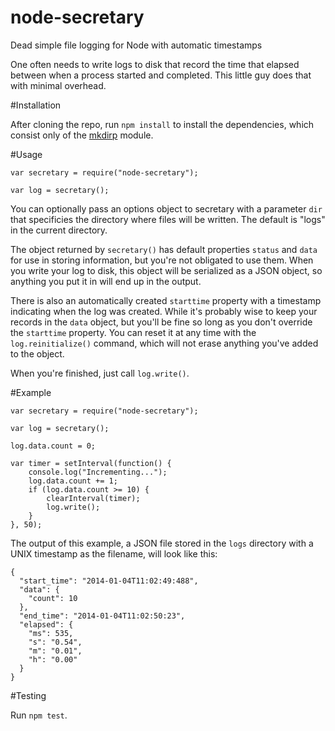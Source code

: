 node-secretary
==============

Dead simple file logging for Node with automatic timestamps

One often needs to write logs to disk that record the time that elapsed between when a process started and completed. This little guy does that with minimal overhead.

#Installation

After cloning the repo, run `npm install` to install the dependencies, which consist only of the [mkdirp](https://github.com/substack/node-mkdirp) module.

#Usage

	var secretary = require("node-secretary");

	var log = secretary();

You can optionally pass an options object to secretary with a parameter `dir` that specificies the directory where files will be written. The default is "logs" in the current directory.

The object returned by `secretary()` has default properties `status` and `data` for use in storing information, but you're not obligated to use them. When you write your log to disk, this object will be serialized as a JSON object, so anything you put it in will end up in the output. 

There is also an automatically created `starttime` property with a timestamp indicating when the log was created. While it's probably wise to keep your records in the `data` object, but you'll be fine so long as you don't override the `starttime` property. You can reset it at any time with the `log.reinitialize()` command, which will not erase anything you've added to the object.

When you're finished, just call `log.write()`.

#Example

	var secretary = require("node-secretary");

	var log = secretary();

	log.data.count = 0;

	var timer = setInterval(function() {
		console.log("Incrementing...");
		log.data.count += 1;
		if (log.data.count >= 10) {
			clearInterval(timer);
			log.write();		
		}
	}, 50);

The output of this example, a JSON file stored in the `logs` directory with a UNIX timestamp as the filename, will look like this:

	{
	  "start_time": "2014-01-04T11:02:49:488",
	  "data": {
	    "count": 10
	  },
	  "end_time": "2014-01-04T11:02:50:23",
	  "elapsed": {
	    "ms": 535,
	    "s": "0.54",
	    "m": "0.01",
	    "h": "0.00"
	  }
	}

#Testing

Run `npm test`.